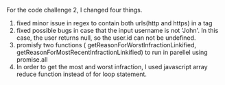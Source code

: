 For the code challenge 2, I changed four things.

1. fixed minor issue in regex to contain both urls(http and https) in a tag
2. fixed possible bugs in case that the input username is not 'John'.
 In this case, the user returns null, so the user.id can not be undefined.
3. promisfy two functions ( getReasonForWorstInfractionLinkified, getReasonForMostRecentInfractionLinkified) to run in parellel using promise.all
4. In order to get the most and worst infraction, I used javascript array reduce function instead of for loop statement.